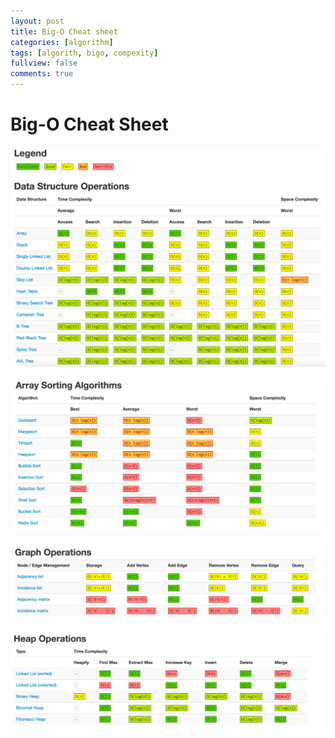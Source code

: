 ```yaml
---
layout: post
title: Big-O Cheat sheet
categories: [algorithm]
tags: [algorith, bigo, compexity]
fullview: false
comments: true
---
```


# Big-O Cheat Sheet

![BigO_1](/img/2016/04/29/BigO_1.png "BigO_1")

![BigO_2](/img/2016/04/29/BigO_2.png "BigO_2")

![BigO_3](/img/2016/04/29/BigO_3.png "BigO_3")

![BigO_4](/img/2016/04/29/BigO_4.png "BigO_4")

